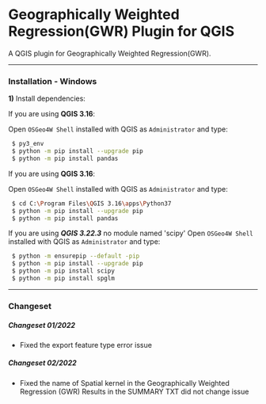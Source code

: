 # Geographically Weighted Regression(GWR) Plugin for QGIS
A QGIS plugin for Geographically Weighted Regression(GWR).

___
### Installation - Windows

**1)** Install dependencies:

If you are using **QGIS 3.16**:

Open `OSGeo4W Shell` installed with QGIS as `Administrator` and type:
```sh
 $ py3_env
 $ python -m pip install --upgrade pip
 $ python -m pip install pandas
```

If you are using **QGIS 3.16**:

Open `OSGeo4W Shell` installed with QGIS as `Administrator` and type:
```sh
 $ cd C:\Program Files\QGIS 3.16\apps\Python37
 $ python -m pip install --upgrade pip
 $ python -m pip install pandas
```

If you are using ***QGIS 3.22.3***
no module named 'scipy'
Open `OSGeo4W Shell` installed with QGIS as `Administrator` and type:
```sh 
 $ python -m ensurepip --default -pip
 $ python -m pip install --upgrade pip
 $ python -m pip install scipy
 $ python -m pip install spglm
```

___
### Changeset

##### Changeset 01/2022
- Fixed the export feature type error issue

##### Changeset 02/2022
- Fixed the name of Spatial kernel in the Geographically Weighted Regression (GWR) Results in the SUMMARY TXT did not change issue
